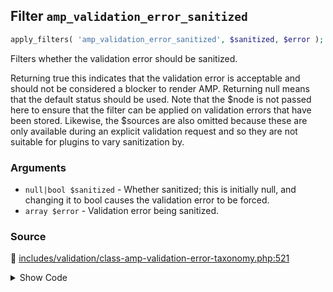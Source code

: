 ## Filter `amp_validation_error_sanitized`

```php
apply_filters( 'amp_validation_error_sanitized', $sanitized, $error );
```

Filters whether the validation error should be sanitized.

Returning true this indicates that the validation error is acceptable and should not be considered a blocker to render AMP. Returning null means that the default status should be used.
 Note that the $node is not passed here to ensure that the filter can be applied on validation errors that have been stored. Likewise, the $sources are also omitted because these are only available during an explicit validation request and so they are not suitable for plugins to vary sanitization by.

### Arguments

* `null|bool $sanitized` - Whether sanitized; this is initially null, and changing it to bool causes the validation error to be forced.
* `array $error` - Validation error being sanitized.

### Source

:link: [includes/validation/class-amp-validation-error-taxonomy.php:521](/includes/validation/class-amp-validation-error-taxonomy.php#L521)

<details>
<summary>Show Code</summary>

```php
$sanitized = apply_filters( 'amp_validation_error_sanitized', null, $error );
```

</details>
